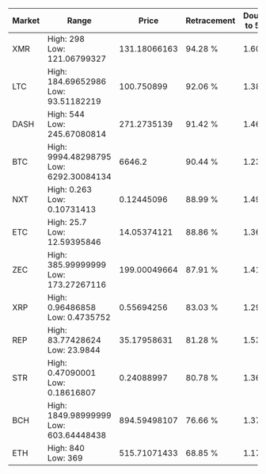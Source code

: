 | Market | Range | Price| Retracement | Doubles to 50% |
| --- | --- | --- | --- | --- |
| XMR | High: 298<br />Low: 121.06799327 | 131.18066163 | 94.28 % | 1.60 |
| LTC | High: 184.69652986<br />Low: 93.51182219 | 100.750899 | 92.06 % | 1.38 |
| DASH | High: 544<br />Low: 245.67080814 | 271.2735139 | 91.42 % | 1.46 |
| BTC | High: 9994.48298795<br />Low: 6292.30084134 | 6646.2 | 90.44 % | 1.23 |
| NXT | High: 0.263<br />Low: 0.10731413 | 0.12445096 | 88.99 % | 1.49 |
| ETC | High: 25.7<br />Low: 12.59395846 | 14.05374121 | 88.86 % | 1.36 |
| ZEC | High: 385.99999999<br />Low: 173.27267116 | 199.00049664 | 87.91 % | 1.41 |
| XRP | High: 0.96486858<br />Low: 0.4735752 | 0.55694256 | 83.03 % | 1.29 |
| REP | High: 83.77428624<br />Low: 23.9844 | 35.17958631 | 81.28 % | 1.53 |
| STR | High: 0.47090001<br />Low: 0.18616807 | 0.24088997 | 80.78 % | 1.36 |
| BCH | High: 1849.98999999<br />Low: 603.64448438 | 894.59498107 | 76.66 % | 1.37 |
| ETH | High: 840<br />Low: 369 | 515.71071433 | 68.85 % | 1.17 |
